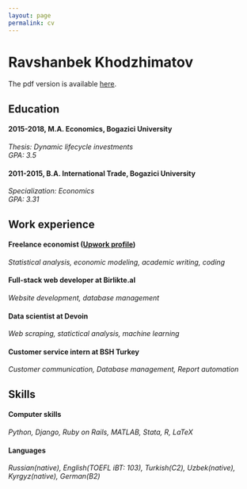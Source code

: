 ```yaml
---
layout: page
permalink: cv
---
```


# Ravshanbek Khodzhimatov

The pdf version is available [here](/assets/cv.pdf).

## Education

#### 2015-2018, M.A. Economics, **Bogazici University**
_Thesis: Dynamic lifecycle investments_  
_GPA: 3.5_
#### 2011-2015, B.A. International Trade, **Bogazici University**
_Specialization: Economics_  
_GPA: 3.31_



## Work experience

#### Freelance economist ([Upwork profile](http://www.upwork.com/freelancers/~0162b27256ebe8d1db))
_Statistical analysis, economic modeling, academic writing, coding_
#### Full-stack web developer at **Birlikte.al**
_Website development, database management_  
#### Data scientist at **Devoin**
_Web scraping, statictical analysis, machine learning_  
#### Customer service intern at **BSH Turkey**
_Customer communication, Database management, Report automation_
## Skills
#### Computer skills
_Python, Django, Ruby on Rails, MATLAB, Stata, R, LaTeX_
#### Languages
_Russian(native), English(TOEFL iBT: 103), Turkish(C2), Uzbek(native), Kyrgyz(native), German(B2)_
